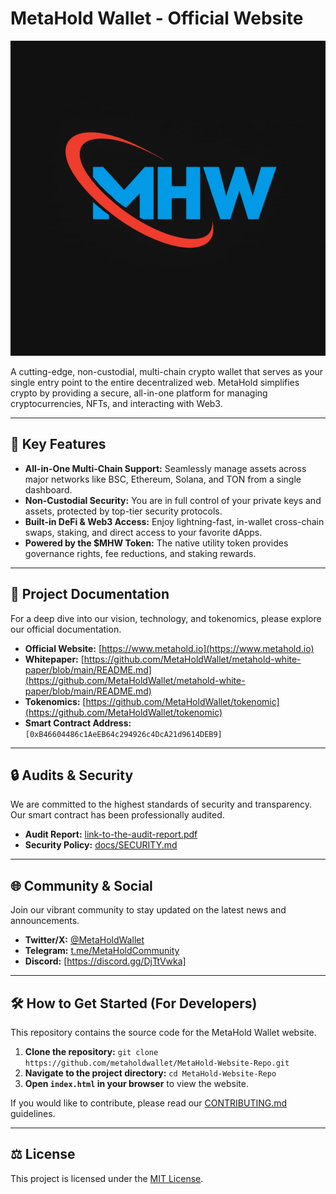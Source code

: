 # MetaHold Wallet - Official Website

![MetaHold Logo](https://github.com/MetaHoldWallet/Token-Assets-logo/blob/422f3e312ea7959cc22cc80fa19fc06e5673300f/new%20logo.jpg )

A cutting-edge, non-custodial, multi-chain crypto wallet that serves as your single entry point to the entire decentralized web. MetaHold simplifies crypto by providing a secure, all-in-one platform for managing cryptocurrencies, NFTs, and interacting with Web3.

---

## 🚀 Key Features

* **All-in-One Multi-Chain Support:** Seamlessly manage assets across major networks like BSC, Ethereum, Solana, and TON from a single dashboard.
* **Non-Custodial Security:** You are in full control of your private keys and assets, protected by top-tier security protocols.
* **Built-in DeFi & Web3 Access:** Enjoy lightning-fast, in-wallet cross-chain swaps, staking, and direct access to your favorite dApps.
* **Powered by the $MHW Token:** The native utility token provides governance rights, fee reductions, and staking rewards.

---

## 📄 Project Documentation

For a deep dive into our vision, technology, and tokenomics, please explore our official documentation.

* **Official Website:** [https://www.metahold.io](https://www.metahold.io)
* **Whitepaper:** [https://github.com/MetaHoldWallet/metahold-white-paper/blob/main/README.md](https://github.com/MetaHoldWallet/metahold-white-paper/blob/main/README.md)
* **Tokenomics:** [https://github.com/MetaHoldWallet/tokenomic](https://github.com/MetaHoldWallet/tokenomic)
* **Smart Contract Address:** `[0xB46604486c1AeEB64c294926c4DcA21d9614DEB9]`

---

## 🔒 Audits & Security

We are committed to the highest standards of security and transparency. Our smart contract has been professionally audited.

* **Audit Report:** [link-to-the-audit-report.pdf](link-to-the-audit-report.pdf)
* **Security Policy:** [docs/SECURITY.md](docs/SECURITY.md)

---

## 🌐 Community & Social

Join our vibrant community to stay updated on the latest news and announcements.

* **Twitter/X:** [@MetaHoldWallet](https://twitter.com/MetaHoldWallet)
* **Telegram:** [t.me/MetaHoldCommunity](https://t.me/MetaHoldWallet)
* **Discord:** [https://discord.gg/DjTtVwka]

---

## 🛠️ How to Get Started (For Developers)

This repository contains the source code for the MetaHold Wallet website.

1.  **Clone the repository:** `git clone https://github.com/metaholdwallet/MetaHold-Website-Repo.git`
2.  **Navigate to the project directory:** `cd MetaHold-Website-Repo`
3.  **Open `index.html` in your browser** to view the website.

If you would like to contribute, please read our [CONTRIBUTING.md](CONTRIBUTING.md) guidelines.

---

## ⚖️ License

This project is licensed under the [MIT License](LICENSE).
